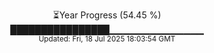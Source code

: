 <p align="center">
⏳Year Progress (54.45 %)<br>
████████████████▁▁▁▁▁▁▁▁▁▁▁▁▁▁ <br>
<sub>Updated: Fri, 18 Jul 2025 18:03:54 GMT</sub>
</p>

